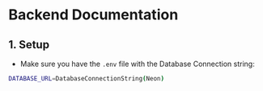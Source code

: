 # Backend Documentation

## 1. Setup

- Make sure you have the `.env` file with the Database Connection string:

```bash
DATABASE_URL=DatabaseConnectionString(Neon)


